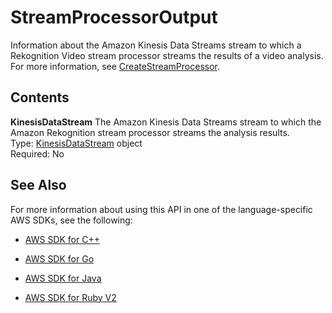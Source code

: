 # StreamProcessorOutput<a name="API_StreamProcessorOutput"></a>

Information about the Amazon Kinesis Data Streams stream to which a Rekognition Video stream processor streams the results of a video analysis\. For more information, see [CreateStreamProcessor](API_CreateStreamProcessor.md)\.

## Contents<a name="API_StreamProcessorOutput_Contents"></a>

 **KinesisDataStream**   <a name="rekognition-Type-StreamProcessorOutput-KinesisDataStream"></a>
The Amazon Kinesis Data Streams stream to which the Amazon Rekognition stream processor streams the analysis results\.  
Type: [KinesisDataStream](API_KinesisDataStream.md) object  
Required: No

## See Also<a name="API_StreamProcessorOutput_SeeAlso"></a>

For more information about using this API in one of the language\-specific AWS SDKs, see the following:

+  [AWS SDK for C\+\+](http://docs.aws.amazon.com/goto/SdkForCpp/rekognition-2016-06-27/StreamProcessorOutput) 

+  [AWS SDK for Go](http://docs.aws.amazon.com/goto/SdkForGoV1/rekognition-2016-06-27/StreamProcessorOutput) 

+  [AWS SDK for Java](http://docs.aws.amazon.com/goto/SdkForJava/rekognition-2016-06-27/StreamProcessorOutput) 

+  [AWS SDK for Ruby V2](http://docs.aws.amazon.com/goto/SdkForRubyV2/rekognition-2016-06-27/StreamProcessorOutput) 